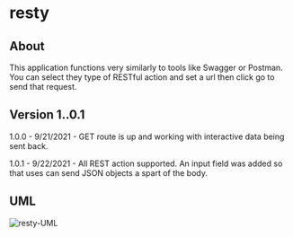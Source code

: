 # resty

## About

This application functions very similarly to tools like Swagger or Postman. You can select they type of RESTful action and set a url then click go to send that request. 

## Version 1..0.1

1.0.0 - 9/21/2021 - GET route is up and working with interactive data being sent back. 

1.0.1 - 9/22/2021 - All REST action supported. An input field was added so that uses can send JSON objects a spart of the body.

## UML
![resty-UML](https://user-images.githubusercontent.com/81482156/134087733-85aac14f-1583-4465-be8d-0a21fd531ce1.png)
